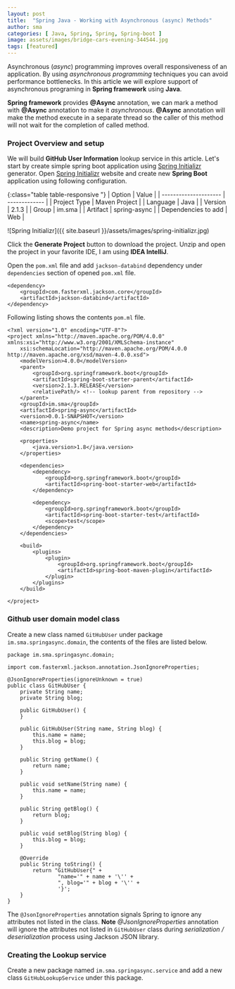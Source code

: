 ```yaml
---
layout: post
title:  "Spring Java - Working with Asynchronous (async) Methods"
author: sma
categories: [ Java, Spring, Spring, Spring-boot ]
image: assets/images/bridge-cars-evening-344544.jpg
tags: [featured]
---
```


Asynchronous (_async_) programming improves overall responsiveness of an application. By using  _asynchronous programming_ techniques you can avoid performance bottlenecks. In this article we will explore support of asynchronous programing in **Spring framework** using **Java**.

**Spring framework** provides **@Async** annotation, we can mark a method with **@Async** annotation  to make it _asynchronous_. **@Async** annotation will make the method execute in a separate thread so the caller of this method will not wait for the completion of called method.

### Project Overview and setup
We will build **GitHub User Information** lookup service in this article. Let's start by create simple spring boot application using [Spring Initializr](https://start.spring.io) generator. Open [Spring Initializr](https://start.spring.io) website and create new **Spring Boot** application using following configuration.

{:class="table table-responsive "}
| Option                | Value             |
| --------------------- | -------------     |
| Project Type          | Maven Project     |
| Language              | Java              |
| Version               | 2.1.3             |
| Group                 | im.sma            |
| Artifact              | spring-async      |
| Dependencies to add   | Web               |

![Spring Initializr]({{ site.baseurl }}/assets/images/spring-initializr.jpg)

Click the **Generate Project** button to download the project. Unzip and open the  project in your favorite IDE, I am using **IDEA IntelliJ**.

Open the `pom.xml` file and add `jackson-databind` dependency under `dependencies` section of opened `pom.xml` file.

```
<dependency>
    <groupId>com.fasterxml.jackson.core</groupId>
    <artifactId>jackson-databind</artifactId>
</dependency>
```

Following listing shows the contents `pom.ml` file.

```
<?xml version="1.0" encoding="UTF-8"?>
<project xmlns="http://maven.apache.org/POM/4.0.0" xmlns:xsi="http://www.w3.org/2001/XMLSchema-instance"
	xsi:schemaLocation="http://maven.apache.org/POM/4.0.0 http://maven.apache.org/xsd/maven-4.0.0.xsd">
	<modelVersion>4.0.0</modelVersion>
	<parent>
		<groupId>org.springframework.boot</groupId>
		<artifactId>spring-boot-starter-parent</artifactId>
		<version>2.1.3.RELEASE</version>
		<relativePath/> <!-- lookup parent from repository -->
	</parent>
	<groupId>im.sma</groupId>
	<artifactId>spring-async</artifactId>
	<version>0.0.1-SNAPSHOT</version>
	<name>spring-async</name>
	<description>Demo project for Spring async methods</description>

	<properties>
		<java.version>1.8</java.version>
	</properties>

	<dependencies>
		<dependency>
			<groupId>org.springframework.boot</groupId>
			<artifactId>spring-boot-starter-web</artifactId>
		</dependency>

		<dependency>
			<groupId>org.springframework.boot</groupId>
			<artifactId>spring-boot-starter-test</artifactId>
			<scope>test</scope>
		</dependency>
	</dependencies>

	<build>
		<plugins>
			<plugin>
				<groupId>org.springframework.boot</groupId>
				<artifactId>spring-boot-maven-plugin</artifactId>
			</plugin>
		</plugins>
	</build>

</project>
```

### Github user domain model class
Create a new class named `GitHubUser` under package `im.sma.springasync.domain`, the contents of the files are listed below.

```
package im.sma.springasync.domain;

import com.fasterxml.jackson.annotation.JsonIgnoreProperties;

@JsonIgnoreProperties(ignoreUnknown = true)
public class GitHubUser {
    private String name;
    private String blog;

    public GitHubUser() {
    }

    public GitHubUser(String name, String blog) {
        this.name = name;
        this.blog = blog;
    }

    public String getName() {
        return name;
    }

    public void setName(String name) {
        this.name = name;
    }

    public String getBlog() {
        return blog;
    }

    public void setBlog(String blog) {
        this.blog = blog;
    }

    @Override
    public String toString() {
        return "GitHubUser{" +
                "name='" + name + '\'' +
                ", blog='" + blog + '\'' +
                '}';
    }
}
```


The `@JsonIgnoreProperties` annotation signals Spring to ignore any attributes not listed in the class. 
**Note** *@JsonIgnoreProperties* annotation will ignore the attributes not listed in `GitHubUser` class during *serialization / deserialization* process using Jackson JSON library.

### Creating the Lookup service
Create a new package named `im.sma.springasync.service` and add a new class `GitHubLookupService` under this package.

```

```


    
